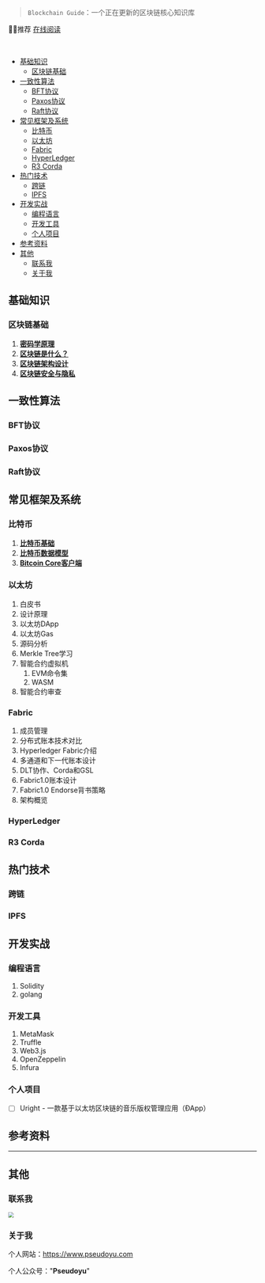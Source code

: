
> `Blockchain Guide`：一个正在更新的区块链核心知识库

👍🏻推荐 [在线阅读](https://www.pseudoyu.com/BlockchainGuide/)

<br/>

<!-- @import "[TOC]" {cmd="toc" depthFrom=1 depthTo=6 orderedList=false} -->

<!-- code_chunk_output -->

- [基础知识](#基础知识)
	- [区块链基础](#区块链基础)
- [一致性算法](#一致性算法)
	- [BFT协议](#bft协议)
	- [Paxos协议](#paxos协议)
	- [Raft协议](#raft协议)
- [常见框架及系统](#常见框架及系统)
	- [比特币](#比特币)
	- [以太坊](#以太坊)
	- [Fabric](#fabric)
	- [HyperLedger](#hyperledger)
	- [R3 Corda](#r3-corda)
- [热门技术](#热门技术)
	- [跨链](#跨链)
	- [IPFS](#ipfs)
- [开发实战](#开发实战)
	- [编程语言](#编程语言)
	- [开发工具](#开发工具)
	- [个人项目](#个人项目)
- [参考资料](#参考资料)
- [其他](#其他)
	- [联系我](#联系我)
	- [关于我](#关于我)

<!-- /code_chunk_output -->

## 基础知识

### 区块链基础

1. **[密码学原理](docs/blockchain/cryptography_basic.md)**
2. **[区块链是什么？](docs/blockchain/what_is_blockchain.md)**
3. **[区块链架构设计](docs/blockchain/blockchain_framework.md)**
4. **[区块链安全与隐私](docs/blockchain/security_privacy.md)**

## 一致性算法

### BFT协议

### Paxos协议

### Raft协议

## 常见框架及系统

### 比特币

1. **[比特币基础](docs/bitcoin/bitcoin_basic.md)**
2. **[比特币数据模型](docs/bitcoin/bitcoin_data_model.md)**
3. **[Bitcoin Core客户端](docs/bitcoin/bitcoin_core.md)**

### 以太坊

1. 白皮书
2. 设计原理
3. 以太坊DApp
4. 以太坊Gas
5. 源码分析
6. Merkle Tree学习
7. 智能合约虚拟机
   1. EVM命令集
   2. WASM
8. 智能合约审查

### Fabric

1. 成员管理
2. 分布式账本技术对比
3. Hyperledger Fabric介绍
4. 多通道和下一代账本设计
5. DLT协作、Corda和GSL
6. Fabric1.0账本设计
7. Fabric1.0 Endorse背书策略
8. 架构概览

### HyperLedger

### R3 Corda

## 热门技术

### 跨链

### IPFS

## 开发实战

### 编程语言

1. Solidity
2. golang

### 开发工具

1. MetaMask
2. Truffle
3. Web3.js
4. OpenZeppelin
5. Infura

### 个人项目

- [ ] Uright - 一款基于以太坊区块链的音乐版权管理应用（ÐApp）

## 参考资料

---

## 其他

### 联系我

<img src="https://raw.githubusercontent.com/pseudoyu/image_hosting/master/hugo_images/wechat_qr.jpeg" style="zoom:67%;" />

### 关于我

个人网站：https://www.pseudoyu.com

个人公众号："**Pseudoyu**"

